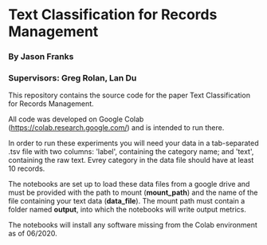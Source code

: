 # Text Classification for Records Management

### By Jason Franks

### Supervisors: Greg Rolan, Lan Du

This repository contains the source code for the paper Text Classification for Records Management.

All code was developed on Google Colab (https://colab.research.google.com/) and is intended to run there. 

In order to run these experiments you will need your data in a tab-separated .tsv file with two columns: 'label', containing the category name; and 'text', containing the raw text. Evrey category in the data file should have at least 10 records. 

The notebooks are set up to load these data files from a google drive and must be provided with the path to mount (**mount_path**) and the name of the file containing your text data (**data_file**). The mount path must contain a folder named  **output**, into which the notebooks will write output metrics. 

The notebooks will install any software missing from the Colab environment as of 06/2020.
